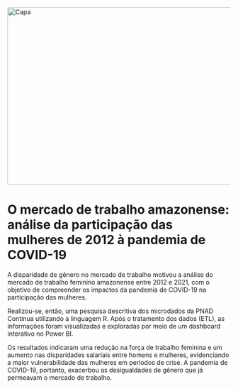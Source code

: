 <img align="center" alt="Capa" height="400" width="1100" src="https://github.com/user-attachments/assets/0961b85c-d512-4134-a09f-439aa71d14ff">

# O mercado de trabalho amazonense: análise da participação das mulheres de 2012 à pandemia de COVID-19

A disparidade de gênero no mercado de trabalho motivou a análise do mercado de trabalho feminino amazonense entre 2012 e 2021, com o objetivo de compreender os impactos da pandemia de COVID-19 na participação das mulheres.

Realizou-se, então, uma pesquisa descritiva dos microdados da PNAD Contínua utilizando a linguagem R. Após o tratamento dos dados (ETL), as informações foram visualizadas e exploradas por meio de um dashboard interativo no Power BI.

Os resultados indicaram uma redução na força de trabalho feminina e um aumento nas disparidades salariais entre homens e mulheres, evidenciando a maior vulnerabilidade das mulheres em períodos de crise. A pandemia de COVID-19, portanto, exacerbou as desigualdades de gênero que já permeavam o mercado de trabalho.

